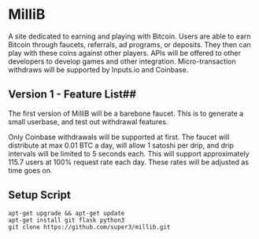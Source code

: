 MilliB
=====
A site dedicated to earning and playing with Bitcoin. Users are able to earn Bitcoin through faucets, referrals, ad programs, or deposits. They then can play with these coins against other players. APIs will be offered to other developers to develop games and other integration. Micro-transaction withdraws will be supported by Inputs.io and Coinbase. 

## Version 1 - Feature List##
The first version of MilliB will be a barebone faucet. This is to generate a small userbase, and test out withdrawal features. 

Only Coinbase withdrawals will be supported at first. The faucet will distribute at max 0.01 BTC a day, will allow 1 satoshi per drip, and drip intervals will be limited to 5 seconds each. This will support approximately 115.7 users at 100% request rate each day. These rates will be adjusted as time goes on.

## Setup Script

	apt-get upgrade && apt-get update
	apt-get install git flask python3
	git clone https://github.com/super3/millib.git

